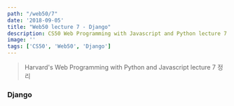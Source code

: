 ```yaml
---
path: "/web50/7"
date: '2018-09-05'
title: "Web50 lecture 7 - Django"
description: CS50 Web Programming with Javascript and Python lecture 7 정리
image: ''
tags: ['CS50', 'Web50', 'Django']
---
```

> Harvard's Web Programming with Python and Javascript lecture 7 정리

### Django